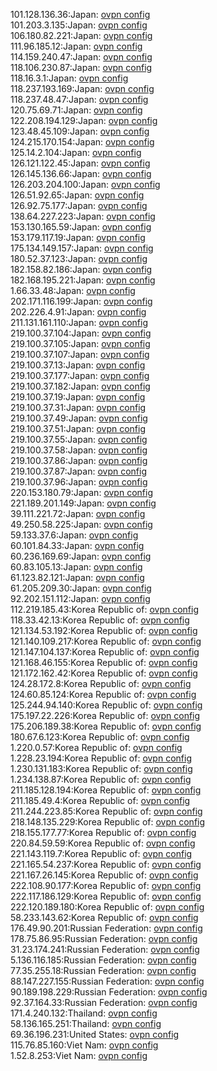 101.128.136.36:Japan: [ovpn config](vpn/101_128_136_36.ovpn)  
101.203.3.135:Japan: [ovpn config](vpn/101_203_3_135.ovpn)  
106.180.82.221:Japan: [ovpn config](vpn/106_180_82_221.ovpn)  
111.96.185.12:Japan: [ovpn config](vpn/111_96_185_12.ovpn)  
114.159.240.47:Japan: [ovpn config](vpn/114_159_240_47.ovpn)  
118.106.230.87:Japan: [ovpn config](vpn/118_106_230_87.ovpn)  
118.16.3.1:Japan: [ovpn config](vpn/118_16_3_1.ovpn)  
118.237.193.169:Japan: [ovpn config](vpn/118_237_193_169.ovpn)  
118.237.48.47:Japan: [ovpn config](vpn/118_237_48_47.ovpn)  
120.75.69.71:Japan: [ovpn config](vpn/120_75_69_71.ovpn)  
122.208.194.129:Japan: [ovpn config](vpn/122_208_194_129.ovpn)  
123.48.45.109:Japan: [ovpn config](vpn/123_48_45_109.ovpn)  
124.215.170.154:Japan: [ovpn config](vpn/124_215_170_154.ovpn)  
125.14.2.104:Japan: [ovpn config](vpn/125_14_2_104.ovpn)  
126.121.122.45:Japan: [ovpn config](vpn/126_121_122_45.ovpn)  
126.145.136.66:Japan: [ovpn config](vpn/126_145_136_66.ovpn)  
126.203.204.100:Japan: [ovpn config](vpn/126_203_204_100.ovpn)  
126.51.92.65:Japan: [ovpn config](vpn/126_51_92_65.ovpn)  
126.92.75.177:Japan: [ovpn config](vpn/126_92_75_177.ovpn)  
138.64.227.223:Japan: [ovpn config](vpn/138_64_227_223.ovpn)  
153.130.165.59:Japan: [ovpn config](vpn/153_130_165_59.ovpn)  
153.179.117.19:Japan: [ovpn config](vpn/153_179_117_19.ovpn)  
175.134.149.157:Japan: [ovpn config](vpn/175_134_149_157.ovpn)  
180.52.37.123:Japan: [ovpn config](vpn/180_52_37_123.ovpn)  
182.158.82.186:Japan: [ovpn config](vpn/182_158_82_186.ovpn)  
182.168.195.221:Japan: [ovpn config](vpn/182_168_195_221.ovpn)  
1.66.33.48:Japan: [ovpn config](vpn/1_66_33_48.ovpn)  
202.171.116.199:Japan: [ovpn config](vpn/202_171_116_199.ovpn)  
202.226.4.91:Japan: [ovpn config](vpn/202_226_4_91.ovpn)  
211.131.161.110:Japan: [ovpn config](vpn/211_131_161_110.ovpn)  
219.100.37.104:Japan: [ovpn config](vpn/219_100_37_104.ovpn)  
219.100.37.105:Japan: [ovpn config](vpn/219_100_37_105.ovpn)  
219.100.37.107:Japan: [ovpn config](vpn/219_100_37_107.ovpn)  
219.100.37.13:Japan: [ovpn config](vpn/219_100_37_13.ovpn)  
219.100.37.177:Japan: [ovpn config](vpn/219_100_37_177.ovpn)  
219.100.37.182:Japan: [ovpn config](vpn/219_100_37_182.ovpn)  
219.100.37.19:Japan: [ovpn config](vpn/219_100_37_19.ovpn)  
219.100.37.31:Japan: [ovpn config](vpn/219_100_37_31.ovpn)  
219.100.37.49:Japan: [ovpn config](vpn/219_100_37_49.ovpn)  
219.100.37.51:Japan: [ovpn config](vpn/219_100_37_51.ovpn)  
219.100.37.55:Japan: [ovpn config](vpn/219_100_37_55.ovpn)  
219.100.37.58:Japan: [ovpn config](vpn/219_100_37_58.ovpn)  
219.100.37.86:Japan: [ovpn config](vpn/219_100_37_86.ovpn)  
219.100.37.87:Japan: [ovpn config](vpn/219_100_37_87.ovpn)  
219.100.37.96:Japan: [ovpn config](vpn/219_100_37_96.ovpn)  
220.153.180.79:Japan: [ovpn config](vpn/220_153_180_79.ovpn)  
221.189.201.149:Japan: [ovpn config](vpn/221_189_201_149.ovpn)  
39.111.221.72:Japan: [ovpn config](vpn/39_111_221_72.ovpn)  
49.250.58.225:Japan: [ovpn config](vpn/49_250_58_225.ovpn)  
59.133.37.6:Japan: [ovpn config](vpn/59_133_37_6.ovpn)  
60.101.84.33:Japan: [ovpn config](vpn/60_101_84_33.ovpn)  
60.236.169.69:Japan: [ovpn config](vpn/60_236_169_69.ovpn)  
60.83.105.13:Japan: [ovpn config](vpn/60_83_105_13.ovpn)  
61.123.82.121:Japan: [ovpn config](vpn/61_123_82_121.ovpn)  
61.205.209.30:Japan: [ovpn config](vpn/61_205_209_30.ovpn)  
92.202.151.112:Japan: [ovpn config](vpn/92_202_151_112.ovpn)  
112.219.185.43:Korea Republic of: [ovpn config](vpn/112_219_185_43.ovpn)  
118.33.42.13:Korea Republic of: [ovpn config](vpn/118_33_42_13.ovpn)  
121.134.53.192:Korea Republic of: [ovpn config](vpn/121_134_53_192.ovpn)  
121.140.109.217:Korea Republic of: [ovpn config](vpn/121_140_109_217.ovpn)  
121.147.104.137:Korea Republic of: [ovpn config](vpn/121_147_104_137.ovpn)  
121.168.46.155:Korea Republic of: [ovpn config](vpn/121_168_46_155.ovpn)  
121.172.162.42:Korea Republic of: [ovpn config](vpn/121_172_162_42.ovpn)  
124.28.172.8:Korea Republic of: [ovpn config](vpn/124_28_172_8.ovpn)  
124.60.85.124:Korea Republic of: [ovpn config](vpn/124_60_85_124.ovpn)  
125.244.94.140:Korea Republic of: [ovpn config](vpn/125_244_94_140.ovpn)  
175.197.22.226:Korea Republic of: [ovpn config](vpn/175_197_22_226.ovpn)  
175.206.189.38:Korea Republic of: [ovpn config](vpn/175_206_189_38.ovpn)  
180.67.6.123:Korea Republic of: [ovpn config](vpn/180_67_6_123.ovpn)  
1.220.0.57:Korea Republic of: [ovpn config](vpn/1_220_0_57.ovpn)  
1.228.23.194:Korea Republic of: [ovpn config](vpn/1_228_23_194.ovpn)  
1.230.131.183:Korea Republic of: [ovpn config](vpn/1_230_131_183.ovpn)  
1.234.138.87:Korea Republic of: [ovpn config](vpn/1_234_138_87.ovpn)  
211.185.128.194:Korea Republic of: [ovpn config](vpn/211_185_128_194.ovpn)  
211.185.49.4:Korea Republic of: [ovpn config](vpn/211_185_49_4.ovpn)  
211.244.223.85:Korea Republic of: [ovpn config](vpn/211_244_223_85.ovpn)  
218.148.135.229:Korea Republic of: [ovpn config](vpn/218_148_135_229.ovpn)  
218.155.177.77:Korea Republic of: [ovpn config](vpn/218_155_177_77.ovpn)  
220.84.59.59:Korea Republic of: [ovpn config](vpn/220_84_59_59.ovpn)  
221.143.119.7:Korea Republic of: [ovpn config](vpn/221_143_119_7.ovpn)  
221.165.54.237:Korea Republic of: [ovpn config](vpn/221_165_54_237.ovpn)  
221.167.26.145:Korea Republic of: [ovpn config](vpn/221_167_26_145.ovpn)  
222.108.90.177:Korea Republic of: [ovpn config](vpn/222_108_90_177.ovpn)  
222.117.186.129:Korea Republic of: [ovpn config](vpn/222_117_186_129.ovpn)  
222.120.189.180:Korea Republic of: [ovpn config](vpn/222_120_189_180.ovpn)  
58.233.143.62:Korea Republic of: [ovpn config](vpn/58_233_143_62.ovpn)  
176.49.90.201:Russian Federation: [ovpn config](vpn/176_49_90_201.ovpn)  
178.75.86.95:Russian Federation: [ovpn config](vpn/178_75_86_95.ovpn)  
31.23.174.241:Russian Federation: [ovpn config](vpn/31_23_174_241.ovpn)  
5.136.116.185:Russian Federation: [ovpn config](vpn/5_136_116_185.ovpn)  
77.35.255.18:Russian Federation: [ovpn config](vpn/77_35_255_18.ovpn)  
88.147.227.155:Russian Federation: [ovpn config](vpn/88_147_227_155.ovpn)  
90.189.198.229:Russian Federation: [ovpn config](vpn/90_189_198_229.ovpn)  
92.37.164.33:Russian Federation: [ovpn config](vpn/92_37_164_33.ovpn)  
171.4.240.132:Thailand: [ovpn config](vpn/171_4_240_132.ovpn)  
58.136.165.251:Thailand: [ovpn config](vpn/58_136_165_251.ovpn)  
69.36.196.231:United States: [ovpn config](vpn/69_36_196_231.ovpn)  
115.76.85.160:Viet Nam: [ovpn config](vpn/115_76_85_160.ovpn)  
1.52.8.253:Viet Nam: [ovpn config](vpn/1_52_8_253.ovpn)  
